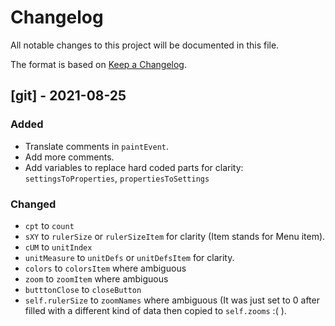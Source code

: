 # Changelog
All notable changes to this project will be documented in this file.

The format is based on [Keep a Changelog](https://keepachangelog.com/en/1.0.0/).

## [git] - 2021-08-25
### Added
- Translate comments in `paintEvent`.
- Add more comments.
- Add variables to replace hard coded parts for clarity: `settingsToProperties`, `propertiesToSettings`

### Changed
- `cpt` to `count`
- `sXY` to `rulerSize` or `rulerSizeItem` for clarity (Item stands for Menu item).
- `cUM` to `unitIndex`
- `unitMeasure` to `unitDefs` or `unitDefsItem` for clarity.
- `colors` to `colorsItem` where ambiguous
- `zoom` to `zoomItem` where ambiguous
- `butttonClose` to `closeButton`
- `self.rulerSize` to `zoomNames` where ambiguous (It was just set to 0 after filled with a different kind of data then copied to `self.zooms` :( ).
